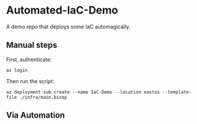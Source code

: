 # Automated-IaC-Demo
A demo repo that deploys some IaC automagically.

## Manual steps

First, authenticate:

```shell
az login
```

Then run the script:

```shell
az deployment sub create --name IaC-Demo --location eastus --template-file ./infra/main.bicep
```

## Via Automation
